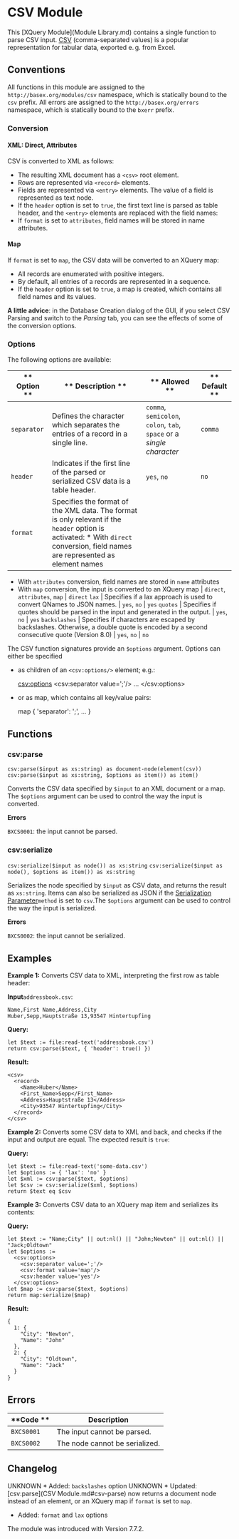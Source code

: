 
# CSV Module
 


 
This [XQuery Module](Module Library.md) contains a single function to parse CSV input. [CSV](http://en.wikipedia.org/wiki/Comma-separated_values) (comma-separated values) is a popular representation for tabular data, exported e. g. from Excel. 

 
## Conventions

All functions in this module are assigned to the `http://basex.org/modules/csv` namespace, which is statically bound to the `csv` prefix. All errors are assigned to the `http://basex.org/errors` namespace, which is statically bound to the `bxerr` prefix. 


### Conversion

#### XML: Direct, Attributes

CSV is converted to XML as follows: 

 * The resulting XML document has a `<csv>` root element. 
 * Rows are represented via `<record>` elements. 
 * Fields are represented via `<entry>` elements. The value of a field is represented as text node. 
 * If the `header` option is set to `true`, the first text line is parsed as table header, and the `<entry>` elements are replaced with the field names: 
 * If `format` is set to `attributes`, field names will be stored in name attributes. 

#### Map

If `format` is set to `map`, the CSV data will be converted to an XQuery map: 

 * All records are enumerated with positive integers. 
 * By default, all entries of a records are represented in a sequence. 
 * If the `header` option is set to `true`, a map is created, which contains all field names and its values. 

**A little advice**: in the Database Creation dialog of the GUI, if you select CSV Parsing and switch to the _Parsing_ tab, you can see the effects of some of the conversion options. 


### Options

The following options are available: 


** Option ** | ** Description ** | ** Allowed ** | ** Default **
------------ | ----------------- | ------------- | -------------
`separator` |  Defines the character which separates the entries of a record in a single line.  | `comma`, `semicolon`, `colon`, `tab`, `space` or a _single character_ | `comma`
`header` |  Indicates if the first line of the parsed or serialized CSV data is a table header.  | `yes`, `no` | `no`
`format` |  Specifies the format of the XML data. The format is only relevant if the `header` option is activated:  * With `direct` conversion, field names are represented as element names 
 * With `attributes` conversion, field names are stored in `name` attributes 
 * With `map` conversion, the input is converted to an XQuery map 
 | `direct`, `attributes`, `map` | `direct`
`lax` |  Specifies if a lax approach is used to convert QNames to JSON names.  | `yes`, `no` | `yes`
`quotes` |  Specifies if quotes should be parsed in the input and generated in the output.  | `yes`, `no` | `yes`
`backslashes` |  Specifies if characters are escaped by backslashes. Otherwise, a double quote is encoded by a second consecutive quote (Version 8.0)  | `yes`, `no` | `no`

The CSV function signatures provide an `$options` argument. Options can either be specified 

 * as children of an `<csv:options/>` element; e.g.: 

    <csv:options>
      <csv:separator value=';'/>
      ...
    </csv:options>

 * or as map, which contains all key/value pairs: 

    map { 'separator': ';', ... }

 
## Functions

### csv:parse

`csv:parse($input as xs:string) as document-node(element(csv))`
`csv:parse($input as xs:string, $options as item()) as item()`

Converts the CSV data specified by `$input` to an XML document or a map. The `$options` argument can be used to control the way the input is converted. 

**Errors**

`BXCS0001`: the input cannot be parsed. 

### csv:serialize

`csv:serialize($input as node()) as xs:string`
`csv:serialize($input as node(), $options as item()) as xs:string`

Serializes the node specified by `$input` as CSV data, and returns the result as `xs:string`. Items can also be serialized as JSON if the [Serialization Parameter](Serialization.md)`method` is set to `csv`.The `$options` argument can be used to control the way the input is serialized. 

**Errors**

`BXCS0002`: the input cannot be serialized. 
 
## Examples

**Example 1:** Converts CSV data to XML, interpreting the first row as table header: 


**Input**`addressbook.csv`: 


    Name,First Name,Address,City
    Huber,Sepp,Hauptstraße 13,93547 Hintertupfing


**Query:**


    let $text := file:read-text('addressbook.csv')
    return csv:parse($text, { 'header': true() })


**Result:**


    <csv>
      <record>
        <Name>Huber</Name>
        <First_Name>Sepp</First_Name>
        <Address>Hauptstraße 13</Address>
        <City>93547 Hintertupfing</City>
      </record>
    </csv>


**Example 2:** Converts some CSV data to XML and back, and checks if the input and output are equal. The expected result is `true`: 


**Query:**


    let $text := file:read-text('some-data.csv')
    let $options := { 'lax': 'no' }
    let $xml := csv:parse($text, $options)
    let $csv := csv:serialize($xml, $options)
    return $text eq $csv


**Example 3:** Converts CSV data to an XQuery map item and serializes its contents: 


**Query:**


    let $text := "Name;City" || out:nl() || "John;Newton" || out:nl() || "Jack;Oldtown"
    let $options :=
      <csv:options>
        <csv:separator value=';'/>
        <csv:format value='map'/>
        <csv:header value='yes'/>
      </csv:options>
    let $map := csv:parse($text, $options)
    return map:serialize($map)


**Result:**


    {
      1: {
        "City": "Newton",
        "Name": "John"
      },
      2: {
        "City": "Oldtown",
        "Name": "Jack"
      }
    }

 
## Errors

**Code ** | Description 
--------- | ------------
`BXCS0001` |  The input cannot be parsed. 
`BXCS0002` |  The node cannot be serialized. 
 
## Changelog
UNKNOWN * Added: `backslashes` option 
UNKNOWN * Updated: [csv:parse](CSV Module.md#csv-parse) now returns a document node instead of an element, or an XQuery map if `format` is set to `map`. 
 * Added: `format` and `lax` options 

The module was introduced with Version 7.7.2. 

